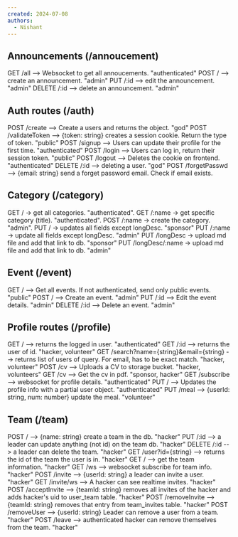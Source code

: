 ```yaml
---
created: 2024-07-08
authors:
  - Nishant
---
```

## Announcements (/annoucement)

GET /all --> Websocket to get all annoucements. "authenticated"
POST / --> create an announcement. "admin"
PUT /:id --> edit the announcement. "admin" 
DELETE /:id --> delete an announcement. "admin"

## Auth routes (/auth)

POST /create --> Create a users and returns the object. "god"
POST /validateToken --> {token: string} creates a session cookie. Return the type of token. "public"
POST /signup --> Users can update their profile for the first time. "authenticated"
POST /login --> Users can log in, return their session token. "public"
POST /logout --> Deletes the cookie on frontend. "authenticated"
DELETE /:id --> deleting a user. "god"
POST /forgetPasswd --> {email: string} send a forget password email. Check if email exists. 

## Category (/category)

GET / -> get all categories. "authenticated".
GET /:name -> get specific category (title). "authenticated".
POST /:name -> create the category. "admin".
PUT / -> updates all fields except longDesc. "sponsor"
PUT /:name -> update all fields except longDesc. "admin"
PUT /longDesc -> upload md file and add that link to db. "sponsor"
PUT /longDesc/:name -> upload md file and add that link to db. "admin"

## Event (/event)

GET / --> Get all events. If not authenticated, send only public events. "public"
POST / --> Create an event. "admin"
PUT /:id --> Edit the event details. "admin"
DELETE /:id --> Delete an event. "admin"

## Profile routes (/profile)

GET / --> returns the logged in user. "authenticated"
GET /:id --> returns the user of id. "hacker, volunteer"
GET /search?name={string}&email={string} --> returns list of users of query. For email, has to be exact match. "hacker, volunteer"
POST /cv --> Uploads a CV to storage bucket. "hacker, volunteers"
GET /cv --> Get the cv in pdf. "sponsor, hacker"
GET /subscribe --> websocket for profile details. "authenticated"
PUT / --> Updates the profile info with a partial user object. "authenticated"
PUT /meal --> {userId: string, num: number} update the meal. "volunteer" 
<!-- Insert /discord route: TODO @Jay-->
<!-- Look into encryption for QR codes -->

## Team (/team)

POST / --> {name: string} create a team in the db. "hacker"
PUT /:id --> a leader can update anything (not id) on the team db. "hacker"
DELETE /:id --> a leader can delete the team. "hacker"
GET /user?id={string} --> returns the id of the team the user is in. "hacker"
GET / --> get the team information. "hacker"
GET /ws --> websocket subscribe for team info. "hacker"
POST /invite --> {userId: string} a leader can invite a user. "hacker"
GET /invite/ws --> A hacker can see realtime invites. "hacker"
POST /acceptInvite --> {teamId: string} removes all invites of the hacker and adds hacker's uid to user_team table. "hacker"
POST /removeInvite --> {teamId: string} removes that entry from team_invites table. "hacker"
POST /removeUser --> {userId: string} Leader can remove a user from a team. "hacker"
POST /leave --> authenticated hacker can remove themselves from the team. "hacker"
